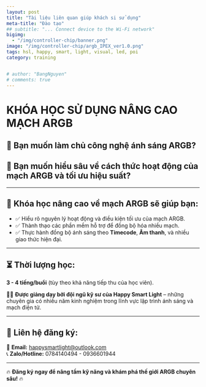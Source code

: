 ```yaml
---
layout: post
title: "Tài liệu liên quan giúp khách si sử dụng"
meta-title: "Đào tạo"
## subtitle: "... Connect device to the Wi-Fi network"
bigimg:
  - "/img/controller-chip/banner.png"
image: "/img/controller-chip/argb_IPEX_ver1.0.png"
tags: hsl, happy, smart, light, visual, led, poi
category: training


# author: "BangNguyen"
# comments: true
---
```


# **KHÓA HỌC SỬ DỤNG NÂNG CAO MẠCH ARGB**  

## 🔹 Bạn muốn làm chủ công nghệ ánh sáng ARGB?  
## 🔹 Bạn muốn hiểu sâu về cách thức hoạt động của mạch ARGB và tối ưu hiệu suất?  

---

## 📌 **Khóa học nâng cao về mạch ARGB sẽ giúp bạn:**  
- ✅ Hiểu rõ nguyên lý hoạt động và điều kiện tối ưu của mạch ARGB.  
- ✅ Thành thạo các phần mềm hỗ trợ để đồng bộ hóa nhiều mạch.  
- ✅ Thực hành đồng bộ ánh sáng theo **Timecode**, **Âm thanh**, và nhiều giao thức hiện đại.  

---

## ⏳ **Thời lượng học:**  
**3 - 4 tiếng/buổi** (tùy theo khả năng tiếp thu của học viên).  

👨‍🏫 **Được giảng dạy bởi đội ngũ kỹ sư của Happy Smart Light** – những chuyên gia có nhiều năm kinh nghiệm trong lĩnh vực lập trình ánh sáng và mạch điện tử.  

---

## 📩 **Liên hệ đăng ký:**  
📧 **Email:** happysmartlight@outlook.com  
📞 **Zalo/Hotline:** 0784140494 - 0936601944  

---

🔥 **Đăng ký ngay để nâng tầm kỹ năng và khám phá thế giới ARGB chuyên sâu!** 🔥

